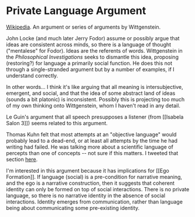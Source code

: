 # Private Language Argument

[Wikipedia](https://en.wikipedia.org/wiki/Private_language_argument).
An argument or series of arguments by Wittgenstein.

John Locke (and much later Jerry Fodor) assume or possibly argue that ideas are consistent across minds, so there is a language of thought ("mentalese" for Fodor).
Ideas are the referents of words. Wittgenstein in the _Philosophical Investigations_ seeks to dismantle this idea, proposing (restoring?) for language a primarily social function.
He does this not through a single-stranded argument but by a number of examples, if I understand correctly.

In other words... I think it's like arguing that all meaning is intersubjective, emergent, and social, and that the idea of some abstract land of ideas (sounds a bit platonic) is inconsistent.
Possibly this is projecting too much of my own thinking onto Wittgenstein, whom I haven't read in any detail.

Le Guin's argument that all speech presupposes a listener (from [[Isabela Salon 3]]) seems related to this argument.

Thomas Kuhn felt that most attempts at an "objective language" would probably lead to a dead-end, or at least all attempts by the time he had writing had failed.
He was talking more about a scientific language of percepts than one of concepts -- not sure if this matters.
I tweeted that section [here](https://twitter.com/bryankam/status/1320684682426654725).

I'm interested in this argument because it has implications for [[Ego Formation]].
If language (social) is a pre-condition for narrative meaning, and the ego is a narrative construction, then it suggests that coherent identity can only be formed on top of social interactions.
There is no private language, so there is no narrative identity in the absence of social interactions.
Identity emerges from communication, rather than language being about communicating some pre-existing identity.
